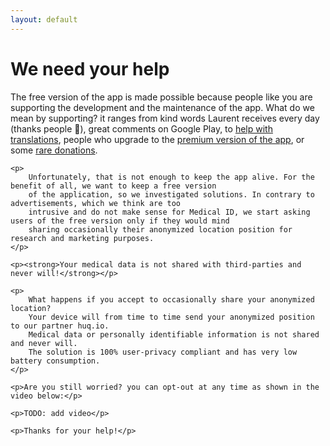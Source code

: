 ```yaml
---
layout: default
---
```

<h1>We need your help</h1>

<div class="row justify-content-center">
  <div class="col-lg-9">
    <p>
        The free version of the app is made possible because people like you are supporting the development and the 
        maintenance of the app. What do we mean by supporting? it ranges from kind words Laurent receives every day (thanks people 💖), great comments on Google Play, to <a href="https://www.transifex.com/medicalid/medicalid/">help with 
        translations</a>, people who upgrade to the <a href="https://play.google.com/store/apps/details?id=app.medicalid" title="Get Medical ID - Premium version">premium version of the app</a>, or some <a href="https://www.paypal.me/lpellegr" title="Make a donation to support Medical ID">rare donations</a>. 
    </p>
    
    <p>
        Unfortunately, that is not enough to keep the app alive. For the benefit of all, we want to keep a free version 
        of the application, so we investigated solutions. In contrary to advertisements, which we think are too 
        intrusive and do not make sense for Medical ID, we start asking users of the free version only if they would mind 
        sharing occasionally their anonymized location position for research and marketing purposes. 
    </p>
    
    <p><strong>Your medical data is not shared with third-parties and never will!</strong></p>
    
    <p>
        What happens if you accept to occasionally share your anonymized location? 
        Your device will from time to time send your anonymized position to our partner huq.io.
        Medical data or personally identifiable information is not shared and never will.
        The solution is 100% user-privacy compliant and has very low battery consumption.
    </p>
    
    <p>Are you still worried? you can opt-out at any time as shown in the video below:</p>
    
    <p>TODO: add video</p>
    
    <p>Thanks for your help!</p>
  </div>
</div>
